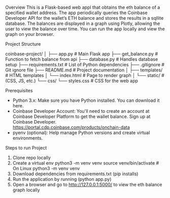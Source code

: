 Overview
This is a Flask-based web appl that obtains the eth balance of a specified wallet address. The app periodically queries the Coinbase Developer API for the wallet’s ETH balance and stores the results in a sqllite database. The balances are displayed in a graph using Plotly, allowing the user to view the balance over time. You can run the app locally and view the graph on your browser.

Project Structure

coinbase-project/
│
├── app.py                # Main Flask app
├── get_balance.py        # Function to fetch balance from api
├── database.py           # Handles database setup
├── requirements.txt      # List of Python dependencies
├── .gitignore            # Git ignore file
├── README.md             # Project documentation
│
├── templates/            # HTML templates
│   └── index.html        # Page to render graph
│
└── static/               # (CSS, JS, etc.)
    └── css/
        └── styles.css    # CSS for the web app



Prerequisites
- Python 3.x: Make sure you have Python installed. You can download it here.
- Coinbase Developer Account: You'll need to create an account at Coinbase Developer Platform to get the wallet balance. Sign up at Coinbase Developer.   
   https://portal.cdp.coinbase.com/products/onchain-data
- pyenv (optional): Help manage Python versions and create virtual environments.

Steps to run Project

1) Clone repo locally
2) Create a virtual env python3 -m venv venv
source venv/bin/activate  # On Linux
python3 -m venv venv
3) Download dependencies from requirements.txt (pip installs)
4) Run the application by running (python app.py)
5) Open a browser and go to http://127.0.0.1:5000/ to view the eth balance graph locally

